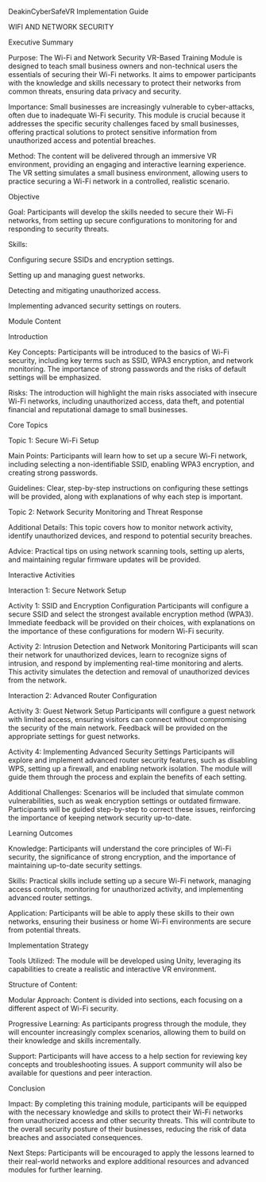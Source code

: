 DeakinCyberSafeVR Implementation Guide 

 

WIFI AND NETWORK SECURITY 

Executive Summary 

Purpose: 
The Wi-Fi and Network Security VR-Based Training Module is designed to teach small business owners and non-technical users the essentials of securing their Wi-Fi networks. It aims to empower participants with the knowledge and skills necessary to protect their networks from common threats, ensuring data privacy and security. 

Importance: 
Small businesses are increasingly vulnerable to cyber-attacks, often due to inadequate Wi-Fi security. This module is crucial because it addresses the specific security challenges faced by small businesses, offering practical solutions to protect sensitive information from unauthorized access and potential breaches. 

Method: 
The content will be delivered through an immersive VR environment, providing an engaging and interactive learning experience. The VR setting simulates a small business environment, allowing users to practice securing a Wi-Fi network in a controlled, realistic scenario. 

Objective 

Goal: 
Participants will develop the skills needed to secure their Wi-Fi networks, from setting up secure configurations to monitoring for and responding to security threats. 

Skills: 

Configuring secure SSIDs and encryption settings. 

Setting up and managing guest networks. 

Detecting and mitigating unauthorized access. 

Implementing advanced security settings on routers. 

Module Content 

Introduction 

Key Concepts: 
Participants will be introduced to the basics of Wi-Fi security, including key terms such as SSID, WPA3 encryption, and network monitoring. The importance of strong passwords and the risks of default settings will be emphasized. 

Risks: 
The introduction will highlight the main risks associated with insecure Wi-Fi networks, including unauthorized access, data theft, and potential financial and reputational damage to small businesses. 

Core Topics 

Topic 1: Secure Wi-Fi Setup 

Main Points: Participants will learn how to set up a secure Wi-Fi network, including selecting a non-identifiable SSID, enabling WPA3 encryption, and creating strong passwords. 

Guidelines: Clear, step-by-step instructions on configuring these settings will be provided, along with explanations of why each step is important. 

Topic 2: Network Security Monitoring and Threat Response 

Additional Details: This topic covers how to monitor network activity, identify unauthorized devices, and respond to potential security breaches. 

Advice: Practical tips on using network scanning tools, setting up alerts, and maintaining regular firmware updates will be provided. 

Interactive Activities 

Interaction 1: Secure Network Setup 

Activity 1: SSID and Encryption Configuration 
Participants will configure a secure SSID and select the strongest available encryption method (WPA3). Immediate feedback will be provided on their choices, with explanations on the importance of these configurations for modern Wi-Fi security. 

Activity 2: Intrusion Detection and Network Monitoring 
Participants will scan their network for unauthorized devices, learn to recognize signs of intrusion, and respond by implementing real-time monitoring and alerts. This activity simulates the detection and removal of unauthorized devices from the network. 

Interaction 2: Advanced Router Configuration 

Activity 3: Guest Network Setup 
Participants will configure a guest network with limited access, ensuring visitors can connect without compromising the security of the main network. Feedback will be provided on the appropriate settings for guest networks. 

Activity 4: Implementing Advanced Security Settings 
Participants will explore and implement advanced router security features, such as disabling WPS, setting up a firewall, and enabling network isolation. The module will guide them through the process and explain the benefits of each setting. 

Additional Challenges: 
Scenarios will be included that simulate common vulnerabilities, such as weak encryption settings or outdated firmware. Participants will be guided step-by-step to correct these issues, reinforcing the importance of keeping network security up-to-date. 

Learning Outcomes 

Knowledge: 
Participants will understand the core principles of Wi-Fi security, the significance of strong encryption, and the importance of maintaining up-to-date security settings. 

Skills: 
Practical skills include setting up a secure Wi-Fi network, managing access controls, monitoring for unauthorized activity, and implementing advanced router settings. 

Application: 
Participants will be able to apply these skills to their own networks, ensuring their business or home Wi-Fi environments are secure from potential threats. 

Implementation Strategy 

Tools Utilized: 
The module will be developed using Unity, leveraging its capabilities to create a realistic and interactive VR environment. 

Structure of Content: 

Modular Approach: Content is divided into sections, each focusing on a different aspect of Wi-Fi security. 

Progressive Learning: As participants progress through the module, they will encounter increasingly complex scenarios, allowing them to build on their knowledge and skills incrementally. 

Support: 
Participants will have access to a help section for reviewing key concepts and troubleshooting issues. A support community will also be available for questions and peer interaction. 

Conclusion 

Impact: 
By completing this training module, participants will be equipped with the necessary knowledge and skills to protect their Wi-Fi networks from unauthorized access and other security threats. This will contribute to the overall security posture of their businesses, reducing the risk of data breaches and associated consequences. 

Next Steps: 
Participants will be encouraged to apply the lessons learned to their real-world networks and explore additional resources and advanced modules for further learning. 

 
